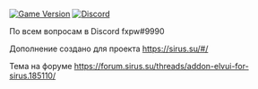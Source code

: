 [![Game Version](https://img.shields.io/badge/wow-3.3.5-blue.svg)](https://github.com/ElvUI-WotLK)
[![Discord](https://discordapp.com/api/guilds/259362419372064778/widget.png?style=shield)](https://discord.gg/7cjU9xvcQY)


По всем вопросам в Discord fxpw#9990


Дополнение создано для проекта  https://sirus.su/#/


Тема на форуме https://forum.sirus.su/threads/addon-elvui-for-sirus.185110/

 
 
